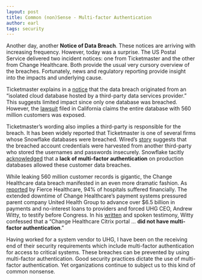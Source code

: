 ```yaml
---
layout: post
title: Common (non)Sense - Multi-factor Authentication
author: earl
tags: security
---
```

Another day, another **Notice of Data Breach**. These notices are arriving with increasing frequency. However, today was a surprise. The US Postal Service delivered two incident notices: one from Ticketmaster and the other from Change Healthcare. Both provide the usual very cursory overview of the breaches. Fortunately, news and regulatory reporting provide insight into the impacts and underlying cause.

Ticketmaster explains in a [notice](https://help.ticketmaster.com/hc/en-us/articles/26110487861137-Ticketmaster-Data-Security-Incident) that the data breach originated from an “isolated cloud database hosted by a third-party data services provider.” This suggests limited impact since only one database was breached. However, the [lawsuit](https://www.classaction.org/media/ryan-et-al-v-ticketmaster-llc-et-al.pdf) filed in California claims the entire database with 560 million customers was exposed.

Ticketmaster’s wording also implies a third\-party is responsible for the breach. It has been widely reported that Ticketmaster is one of several firms whose Snowflake databases were breached. Wired’s [story](https://www.wired.com/story/epam-snowflake-ticketmaster-breach-shinyhunters/) suggests that the breached account credentials were harvested from another third-party who stored the usernames and passwords insecurely. Snowflake tacitly [acknowledged](https://snowflake.discourse.group/t/detecting-and-preventing-unauthorized-user-access/8967) that a **lack of multi-factor authentication** on production databases allowed these customer data breaches.

While leaking 560 million customer records is gigantic, the Change Healthcare data breach manifested in an even more dramatic fashion. As [reported](https://www.fiercehealthcare.com/providers/aha-94-hospitals-financially-impacted-change-healthcares-cyberattack) by Fierce Healthcare, 94% of hospitals suffered financially. The extended downtime of Change Healthcare’s payment systems pressured parent company United Health Group to advance over $6.5 billion in payments and no-interest loans to providers and forced UHG CEO, Andrew Witty, to testify before Congress. In his [written](https://s3.documentcloud.org/documents/24626988/uhgs-witty-house-testimony.pdf) and spoken testimony, Witty confessed that a “Change Healthcare Citrix portal … **did not have multi-factor authentication**.”

Having worked for a system vendor to UHG, I have been on the receiving end of their security requirements which include multi-factor authentication for access to critical systems. These breaches can be prevented by using multi-factor authentication. Good security practices dictate the use of multi-factor authentication. Yet organizations continue to subject us to this kind of common nonsense.